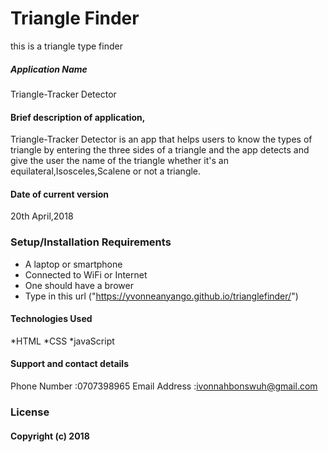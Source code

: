 # Triangle Finder
this is a triangle type finder
##### Application Name
Triangle-Tracker Detector

#### Brief description of application,
Triangle-Tracker Detector is an app that helps users to know the types of triangle by entering the three 
sides of a triangle and the app detects and give the user the name of the triangle whether it's an equilateral,Isosceles,Scalene
or not a triangle.
#### Date of current version
20th April,2018
### Setup/Installation Requirements
* A laptop or smartphone
* Connected to WiFi or Internet
* One should have a brower
* Type in this url ("https://yvonneanyango.github.io/trianglefinder/")  

#### Technologies Used
*HTML
*CSS
*javaScript
#### Support and contact details
Phone Number :0707398965
Email Address :ivonnahbonswuh@gmail.com
### License
#### Copyright (c) 2018 
